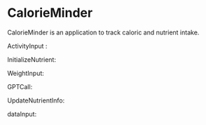 # CalorieMinder
CalorieMinder is an application to track caloric and nutrient intake. 

ActivityInput : 


InitializeNutrient:


WeightInput:



GPTCall: 



UpdateNutrientInfo:




dataInput:
